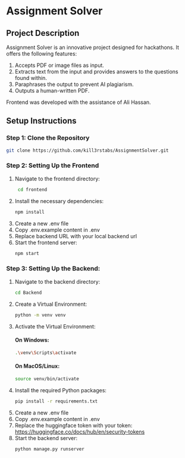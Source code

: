 # Assignment Solver

## Project Description

Assignment Solver is an innovative project designed for hackathons. It offers the following features:

1. Accepts PDF or image files as input.
2. Extracts text from the input and provides answers to the questions found within.
3. Paraphrases the output to prevent AI plagiarism.
4. Outputs a human-written PDF.

Frontend was developed with the assistance of Ali Hassan.

## Setup Instructions

### Step 1: Clone the Repository

```bash
git clone https://github.com/kill3rstabs/AssignmentSolver.git
```

### Step 2: Setting Up the Frontend
  
1. Navigate to the frontend directory:
    ```bash
     cd frontend
    ```
  2. Install the necessary dependencies:
     ```bash
     npm install
     ```
  3. Create a new .env file
  4. Copy .env.example content in .env
  5. Replace backend URL with your local backend url
  6. Start the frontend server:
     ```bash
     npm start
     ```
### Step 3: Setting Up the Backend:
  1. Navigate to the backend directory:
     ```bash
     cd Backend
     ```
 2. Create a Virtual Environment:
    ```bash
    python -m venv venv
    ```
 3. Activate the Virtual Environment:
    #### On Windows:
      ```bash
      .\venv\Scripts\activate
      ```
    #### On MacOS/Linux:
      ```bash
      source venv/bin/activate
      ```
 4. Install the required Python packages:
    ```bash
    pip install -r requirements.txt
    ```
 5. Create a new .env file
 6. Copy .env.example content in .env
 7. Replace the huggingface token with your token:
    https://huggingface.co/docs/hub/en/security-tokens
 8. Start the backend server:
    ```bash
    python manage.py runserver
    ```
    
      
    
     
     
     
